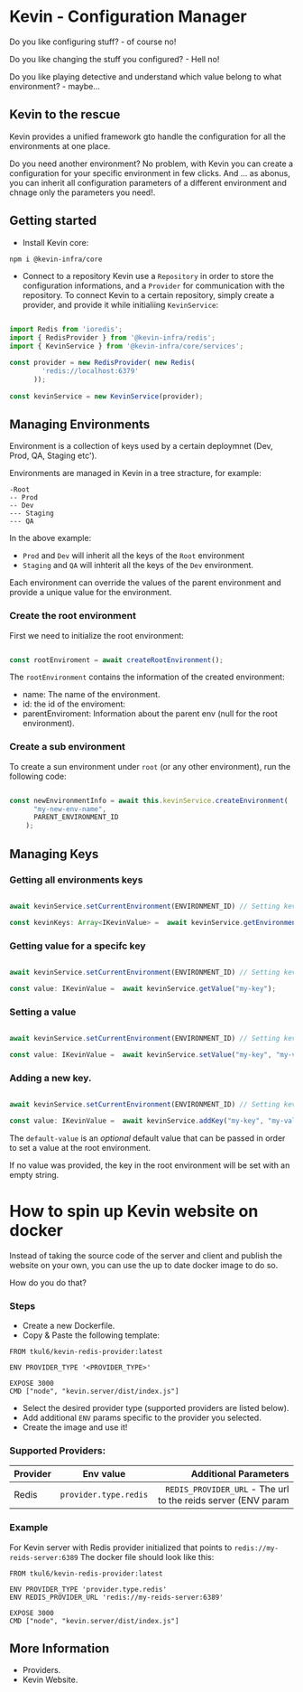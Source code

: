 # Kevin - Configuration Manager

Do you like configuring stuff? - of course no!

Do you like changing the stuff you configured? - Hell no!

Do you like playing detective and understand which value belong to what environment? - maybe...

## Kevin to the rescue
Kevin provides a unified framework gto handle the configuration for all the environments at one place.

Do you need another environment? No problem, with Kevin you can create a configuration for your specific environment in few clicks.
And ... as abonus, you can inherit all configuration parameters of a different environment and chnage only the parameters you need!.

## Getting started

- Install Kevin core:
 ```bash
 npm i @kevin-infra/core
 ```
- Connect to a repository
Kevin use a `Repository` in order to store the configuration informations, and a `Provider` for communication with the repository.
To connect Kevin to a certain repository, simply create a provider, and provide it while initialiing `KevinService`:
```typescript

import Redis from 'ioredis';
import { RedisProvider } from '@kevin-infra/redis';
import { KevinService } from '@kevin-infra/core/services';

const provider = new RedisProvider( new Redis(
        'redis://localhost:6379'
      ));
      
const kevinService = new KevinService(provider);

```

## Managing Environments

Environment is a collection of keys used by a certain deploymnet (Dev, Prod, QA, Staging etc').

Environments are managed in Kevin in a tree stracture, for example:

```
-Root
-- Prod
-- Dev
--- Staging
--- QA
```

In the above example:
- `Prod` and  `Dev` will inherit all the keys of the `Root` environment
- `Staging` and `QA` will inhterit all the keys of the `Dev` environment.

Each environment can override the values of the parent environment and provide a unique value for the environment.

### Create the root environment 

First we need to initialize the root environment:

``` typescript

const rootEnviroment = await createRootEnvironment();

```

The `rootEnvironment` contains the information of the created environment:
- name: The name of the environment.
- id: the id of the enviroment:
- parentEnviroment: Information about the parent env (null for the root environment).

### Create a sub environment

To create a sun environment under `root` (or any other environment), run the following code:
```typescript

const newEnvironmentInfo = await this.kevinService.createEnvironment(
      "my-new-env-name",
      PARENT_ENVIRONMENT_ID
    );

```

## Managing Keys
### Getting all environments keys

```typescript

await kevinService.setCurrentEnvironment(ENVIRONMENT_ID) // Setting kevin to work against specific environment.

const kevinKeys: Array<IKevinValue> =  await kevinService.getEnvironmentData();

```

### Getting value for a specifc key


```typescript

await kevinService.setCurrentEnvironment(ENVIRONMENT_ID) // Setting kevin to work against specific environment.

const value: IKevinValue =  await kevinService.getValue("my-key");

```

### Setting a value

```typescript

await kevinService.setCurrentEnvironment(ENVIRONMENT_ID) // Setting kevin to work against specific environment.

const value: IKevinValue =  await kevinService.setValue("my-key", "my-value");

```


### Adding a new key.


```typescript

await kevinService.setCurrentEnvironment(ENVIRONMENT_ID) // Setting kevin to work against specific environment.

const value: IKevinValue =  await kevinService.addKey("my-key", "my-value", "default-value");

```

The `default-value` is an *optional* default value that can be passed in order to set a value at the root environment.

If no value was provided, the key in the root environment will be set with an empty string.

# How to spin up Kevin website on docker

Instead of taking the source code of the server and client and publish the website on your own, you can use the up to date docker image to do so.

How do you do that?
### Steps
- Create a new Dockerfile.
- Copy & Paste the following template:
```docker
FROM tkul6/kevin-redis-provider:latest

ENV PROVIDER_TYPE '<PROVIDER_TYPE>'

EXPOSE 3000
CMD ["node", "kevin.server/dist/index.js"]
```
- Select the desired provider type (supported providers are listed below).
- Add additional `ENV` params specific to the provider you selected.
- Create the image and use it!

### Supported Providers:
| Provider      | Env value | Additional Parameters     |
| :---          |    :----: |          ---: |
| Redis         | `provider.type.redis`       |  `REDIS_PROVIDER_URL` - The url to the reids server (ENV param  |

### Example
For Kevin server with Redis provider initialized that points to `redis://my-reids-server:6389` The docker file should look like this:

```docker
FROM tkul6/kevin-redis-provider:latest

ENV PROVIDER_TYPE 'provider.type.redis'
ENV REDIS_PROVIDER_URL 'redis://my-reids-server:6389'

EXPOSE 3000
CMD ["node", "kevin.server/dist/index.js"]
```
## More Information
- Providers.
- Kevin Website.

